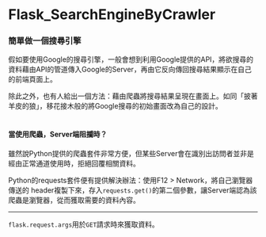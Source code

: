 # Flask_SearchEngineByCrawler

### 簡單做一個搜尋引擎

假如要使用Google的搜尋引擎，一般會想到利用Google提供的API，將欲搜尋的資料藉由API的管道傳入Google的Server，再由它反向傳回搜尋結果顯示在自己的前端頁面上。

除此之外，也有人給出一個方法：藉由爬蟲將搜尋結果呈現在畫面上。如同「披著羊皮的狼」，移花接木般的將Google搜尋的初始畫面改為自己的設計。
<br>
<br>
#### 當使用爬蟲，Server端阻攔時？
雖然說Python提供的爬蟲套件非常方便，但某些Server會在識別出訪問者並非是經由正常通道使用時，拒絕回覆相關資料。

Python的requests套件便有提供解決辦法：使用F12 > Network，將自己瀏覽器傳送的
header複製下來，存入`requests.get()`的第二個參數，讓Server端認為該爬蟲是瀏覽器，從而獲取需要的資料內容。


---
`flask.request.args`用於`GET`請求時來獲取資料。
